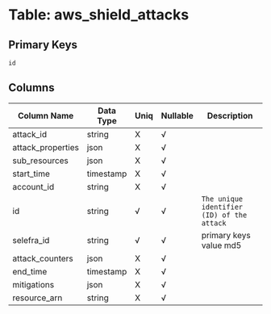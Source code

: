 # Table: aws_shield_attacks

## Primary Keys 

```
id
```


## Columns 

|  Column Name   |  Data Type  | Uniq | Nullable | Description | 
|  ----  | ----  | ----  | ----  | ---- | 
| attack_id | string | X | √ |  | 
| attack_properties | json | X | √ |  | 
| sub_resources | json | X | √ |  | 
| start_time | timestamp | X | √ |  | 
| account_id | string | X | √ |  | 
| id | string | √ | √ | `The unique identifier (ID) of the attack` | 
| selefra_id | string | √ | √ | primary keys value md5 | 
| attack_counters | json | X | √ |  | 
| end_time | timestamp | X | √ |  | 
| mitigations | json | X | √ |  | 
| resource_arn | string | X | √ |  | 


